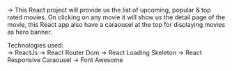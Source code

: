 -> This React project will provide us the list of upcoming, popular & top rated movies. On clicking on any movie it will show us the detail page of the movie, this React app also have a caraousel at the top for displaying movies as hero banner.

Technologies used:  
  -> ReactJs
  -> React Router Dom
  -> React Loading Skeleton 
  -> React Responsive Caraousel
  -> Font Awesome
